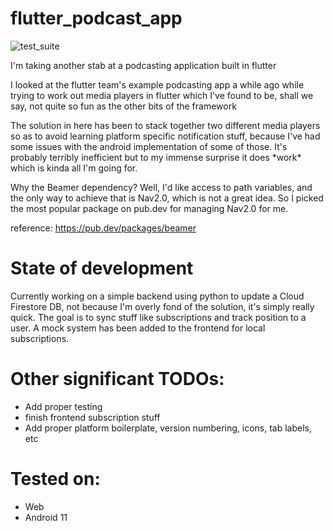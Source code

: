 # flutter_podcast_app

![test_suite](https://github.com/GregSym/wavy_podcast_app/actions/workflows/main.yml/badge.svg)


I'm taking another stab at a podcasting application built in flutter

<p>
I looked at the flutter team's example podcasting app a while ago while
trying to work out media players in flutter which I've found to be, 
shall we say, not quite so fun as the other bits of the framework
</p>

<p> The solution in here has been to stack together two different media players
so as to avoid learning platform specific notification stuff, because I've had
some issues with the android implementation of some of those. It's probably 
terribly inefficient but to my immense surprise it does *work* which is kinda all
I'm going for. </p>

<p>
Why the Beamer dependency? Well, I'd like access to path variables, and the only way to achieve
that is Nav2.0, which is not a great idea. So I picked the most popular package on pub.dev
for managing Nav2.0 for me.

reference: https://pub.dev/packages/beamer
</p>

# State of development

Currently working on a simple backend using python to update a Cloud Firestore DB, not because I'm overly fond of the solution, it's simply really quick. The goal is to sync stuff like subscriptions and track position to a user. A mock system has been added to the frontend for local subscriptions.

# Other significant TODOs:

* Add proper testing
* finish frontend subscription stuff
* Add proper platform boilerplate, version numbering, icons, tab labels, etc

# Tested on:
<ul>
<li>
    Web
</li>
<li>    
    Android 11
</li>
</ul>